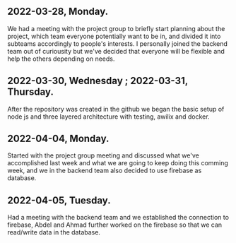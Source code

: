 ## 2022-03-28, Monday.
We had a meeting with the project group to briefly start planning about the project, which team everyone potentially want to be in, and divided it into subteams accordingly to people's interests. I personally joined the backend team out of curiousity but we've decided that everyone will be flexible and help the others depending on needs.

## 2022-03-30, Wednesday ; 2022-03-31, Thursday.

After the repository was created in the github we began the basic
setup of node js and three layered architecture with testing, awilix and docker.

## 2022-04-04, Monday. 

Started with the project group meeting and discussed what we've accomplished last week and what we are going to keep doing this comming week, and we in the backend team also decided to use firebase as database.

## 2022-04-05, Tuesday.

Had a meeting with the backend team and we established the connection to firebase, Abdel and Ahmad further worked on the firebase so that we can read/write data in the database.

